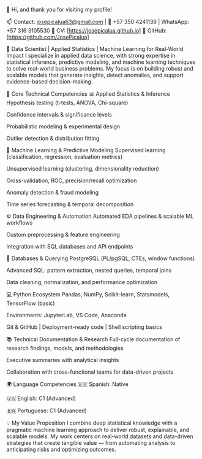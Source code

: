 👋 Hi, and thank you for visiting my profile!

📫 Contact:
josepicalua63@gmail.com | 📱 +57 350 4241139 | WhatsApp: +57 316 3105530
📄 CV: [https://josepicalua.github.io]
🐙 GitHub: [https://github.com/JosePicalua]

🧠 Data Scientist | Applied Statistics | Machine Learning for Real-World Impact
I specialize in applied data science, with strong expertise in statistical inference, predictive modeling, and machine learning techniques to solve real-world business problems. My focus is on building robust and scalable models that generate insights, detect anomalies, and support evidence-based decision-making.

🎯 Core Technical Competencies
📊 Applied Statistics & Inference
Hypothesis testing (t-tests, ANOVA, Chi-square)

Confidence intervals & significance levels

Probabilistic modeling & experimental design

Outlier detection & distribution fitting

🤖 Machine Learning & Predictive Modeling
Supervised learning (classification, regression, evaluation metrics)

Unsupervised learning (clustering, dimensionality reduction)

Cross-validation, ROC, precision/recall optimization

Anomaly detection & fraud modeling

Time series forecasting & temporal decomposition

⚙️ Data Engineering & Automation
Automated EDA pipelines & scalable ML workflows

Custom preprocessing & feature engineering

Integration with SQL databases and API endpoints

💾 Databases & Querying
PostgreSQL (PL/pgSQL, CTEs, window functions)

Advanced SQL: pattern extraction, nested queries, temporal joins

Data cleaning, normalization, and performance optimization

💻 Python Ecosystem
Pandas, NumPy, Scikit-learn, Statsmodels, TensorFlow (basic)

Environments: JupyterLab, VS Code, Anaconda

Git & GitHub | Deployment-ready code | Shell scripting basics

📚 Technical Documentation & Research
Full-cycle documentation of research findings, models, and methodologies

Executive summaries with analytical insights

Collaboration with cross-functional teams for data-driven projects

🌍 Language Competencies
🇪🇸 Spanish: Native

🇺🇸 English: C1 (Advanced)

🇧🇷 Portuguese: C1 (Advanced)

💡 My Value Proposition
I combine deep statistical knowledge with a pragmatic machine learning approach to deliver robust, explainable, and scalable models. My work centers on real-world datasets and data-driven strategies that create tangible value — from automating analysis to anticipating risks and optimizing outcomes.
